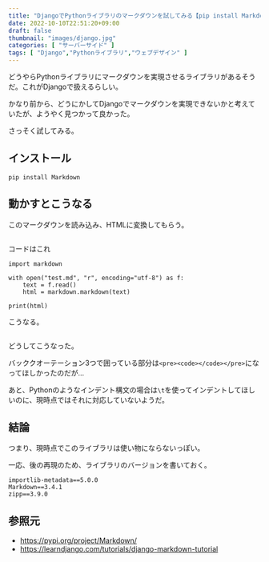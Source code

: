 ```yaml
---
title: "DjangoでPythonライブラリのマークダウンを試してみる【pip install Markdown】"
date: 2022-10-10T22:51:20+09:00
draft: false
thumbnail: "images/django.jpg"
categories: [ "サーバーサイド" ]
tags: [ "Django","Pythonライブラリ","ウェブデザイン" ]
---
```


どうやらPythonライブラリにマークダウンを実現させるライブラリがあるそうだ。これがDjangoで扱えるらしい。

かなり前から、どうにかしてDjangoでマークダウンを実現できないかと考えていたが、ようやく見つかって良かった。

さっそく試してみる。

## インストール

    pip install Markdown


## 動かすとこうなる

このマークダウンを読み込み、HTMLに変換してもらう。

<div class="img-center"><img src="/images/Screenshot from 2022-10-11 08-55-05.png" alt=""></div>

コードはこれ

    import markdown
    
    with open("test.md", "r", encoding="utf-8") as f:
        text = f.read()
        html = markdown.markdown(text)
    
    print(html)

こうなる。

<div class="img-center"><img src="/images/Screenshot from 2022-10-11 08-56-25.png" alt=""></div>

どうしてこうなった。

バッククオーテーション3つで囲っている部分は`<pre><code></code></pre>`になってほしかったのだが...

あと、Pythonのようなインデント構文の場合は`\t`を使ってインデントしてほしいのに、現時点ではそれに対応していないようだ。


## 結論

つまり、現時点でこのライブラリは使い物にならないっぽい。

一応、後の再現のため、ライブラリのバージョンを書いておく。

```
importlib-metadata==5.0.0
Markdown==3.4.1
zipp==3.9.0
```




## 参照元

- https://pypi.org/project/Markdown/
- https://learndjango.com/tutorials/django-markdown-tutorial
